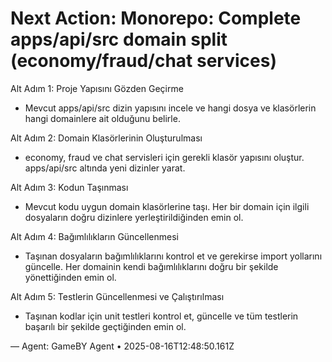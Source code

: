 # Next Action: Monorepo: Complete apps/api/src domain split (economy/fraud/chat services)

Alt Adım 1: Proje Yapısını Gözden Geçirme
- Mevcut apps/api/src dizin yapısını incele ve hangi dosya ve klasörlerin hangi domainlere ait olduğunu belirle.

Alt Adım 2: Domain Klasörlerinin Oluşturulması
- economy, fraud ve chat servisleri için gerekli klasör yapısını oluştur. apps/api/src altında yeni dizinler yarat.

Alt Adım 3: Kodun Taşınması
- Mevcut kodu uygun domain klasörlerine taşı. Her bir domain için ilgili dosyaların doğru dizinlere yerleştirildiğinden emin ol.

Alt Adım 4: Bağımlılıkların Güncellenmesi
- Taşınan dosyaların bağımlılıklarını kontrol et ve gerekirse import yollarını güncelle. Her domainin kendi bağımlılıklarını doğru bir şekilde yönettiğinden emin ol.

Alt Adım 5: Testlerin Güncellenmesi ve Çalıştırılması
- Taşınan kodlar için unit testleri kontrol et, güncelle ve tüm testlerin başarılı bir şekilde geçtiğinden emin ol.

— Agent: GameBY Agent • 2025-08-16T12:48:50.161Z
